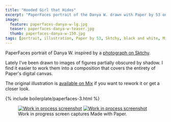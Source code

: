 ```yaml
---
title: "Hooded Girl that Hides"
excerpt: "PaperFaces portrait of the Danya W. drawn with Paper by 53 on an iPad."
image: 
  feature: paperfaces-danya-w-lg.jpg
  teaser: paperfaces-danya-w-teaser.jpg
  thumb: paperfaces-danya-w-150.jpg
tags: [portrait, illustration, Paper by 53, Sktchy, black and white, Mix]
---
```


PaperFaces portrait of Danya W. inspired by a [photograph on Sktchy](http://sktchy.com/NjZR3H).

Lately I've been drawn to images of figures partially obscured by shadow. I find it easier to work them into a composition that covers the entirety of Paper's digital canvas.

The original illustration is [available on Mix](https://mix.fiftythree.com/11098-Michael-Rose/799752/remixes) if you want to rework it or get a closer look.

{% include boilerplate/paperfaces-3.html %}

<figure class="half">
  <a href="{{ site.url }}/images/paperfaces-danya-w-process-1-lg.jpg"><img src="{{ site.url }}/images/paperfaces-danya-w-process-1-600.jpg" alt="Work in process screenshot"></a>
  <a href="{{ site.url }}/images/paperfaces-danya-w-process-2-lg.jpg"><img src="{{ site.url }}/images/paperfaces-danya-w-process-2-600.jpg" alt="Work in process screenshot"></a>
  <figcaption>Work in progress screen captures Made with Paper.</figcaption>
</figure>
